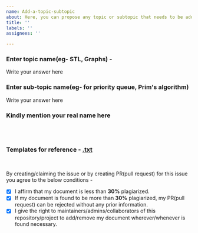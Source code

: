 ```yaml
---
name: Add-a-topic-subtopic
about: Here, you can propose any topic or subtopic that needs to be added in the documentation
title: ''
labels: ''
assignees: ''

---
```


### Enter topic name(eg- STL, Graphs) -
Write your answer here

### Enter sub-topic name(eg- for priority queue, Prim's algorithm)
Write your answer here

### Kindly mention your real name here

<br><br>


### Templates for reference - [.txt](https://github.com/rohitkumar9710/CP-almanac/blob/main/Documentation/Reference.md)

<br>

By creating/claiming the issue or by creating PR(pull request) for this issue you agree to the below conditions -

- [x] I affirm that my document is less than **30%** plagiarized. <br>
- [x] If my document is found to be more than **30%** plagiarized, my PR(pull request) can be rejected without any prior information. <br>
- [x] I give the right to maintainers/admins/collaborators of this repository/project to add/remove my document wherever/whenever is found necessary. <br>
